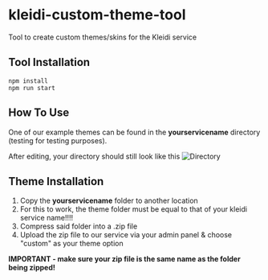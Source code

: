# kleidi-custom-theme-tool
Tool to create custom themes/skins for the Kleidi service

## Tool Installation
```
npm install
npm run start
```

## How To Use

One of our example themes can be found in the **yourservicename** directory (testing for testing purposes). 

After editing, your directory should still look like this
![Directory](https://i.imgur.com/lOVLbBh.png)

## Theme Installation
1. Copy the **yourservicename** folder to another location
2. For this to work, the theme folder must be equal to that of your kleidi service name!!!!
3. Compress said folder into a .zip file
4. Upload the zip file to our service via your admin panel & choose "custom" as your theme option

**IMPORTANT - make sure your zip file is the same name as the folder being zipped!**

